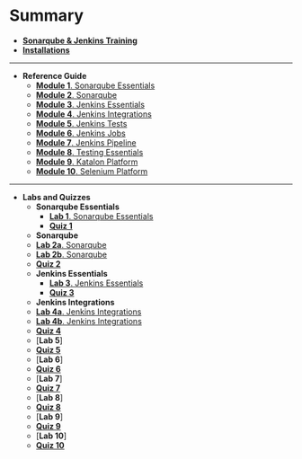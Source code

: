 

# Summary

* [**Sonarqube & Jenkins Training**](README.md)
* [**Installations**](installations.md)
---
* **Reference Guide**
	- [**Module 1**. Sonarqube Essentials](reference-guide/module_1.md)
	- [**Module 2**. Sonarqube](reference-guide/module_2.md)
	- [**Module 3**. Jenkins Essentials](reference-guide/module_3.md)
	- [**Module 4**. Jenkins Integrations](reference-guide/module_4.md)
	- [**Module 5**. Jenkins Tests](reference-guide/module_5.md)
	- [**Module 6**. Jenkins Jobs](reference-guide/module_6.md)
	- [**Module 7**. Jenkins Pipeline](reference-guide/module_7.md)
	- [**Module 8**. Testing Essentials](reference-guide/module_8.md)
	- [**Module 9**. Katalon Platform](reference-guide/module_9.md)
	- [**Module 10**. Selenium Platform](reference-guide/module_10.md)
---
* **Labs and Quizzes**
	- **Sonarqube Essentials**
		- [**Lab 1**. Sonarqube Essentials](labs/lab_1.md)
		- [**Quiz 1**](quizzes/quiz_1.md)
	- **Sonarqube**
	- [**Lab 2a**. Sonarqube](labs/lab_2a.md)
	- [**Lab 2b**. Sonarqube](labs/lab_2b.md)
	- [**Quiz 2**](quizzes/quiz_2.md)
	- **Jenkins Essentials**
		- [**Lab 3**. Jenkins Essentials](labs/lab_3.md)
		- [**Quiz 3**](quizzes/quiz_3.md)
	- **Jenkins Integrations**
	- [**Lab 4a**. Jenkins Integrations](labs/lab_4a.md)
	- [**Lab 4b**. Jenkins Integrations](labs/lab_4b.md)
	- [**Quiz 4**](quizzes/quiz_4.md)
	- [**Lab 5**]
	- [**Quiz 5**](quizzes/quiz_5.md)
	- [**Lab 6**]
	- [**Quiz 6**](quizzes/quiz_6.md)
	- [**Lab 7**]
	- [**Quiz 7**](quizzes/quiz_7.md)
	- [**Lab 8**]
	- [**Quiz 8**](quizzes/quiz_8.md)
	- [**Lab 9**]
	- [**Quiz 9**](quizzes/quiz_9.md)
	- [**Lab 10**]
	- [**Quiz 10**](quizzes/quiz_10.md)
